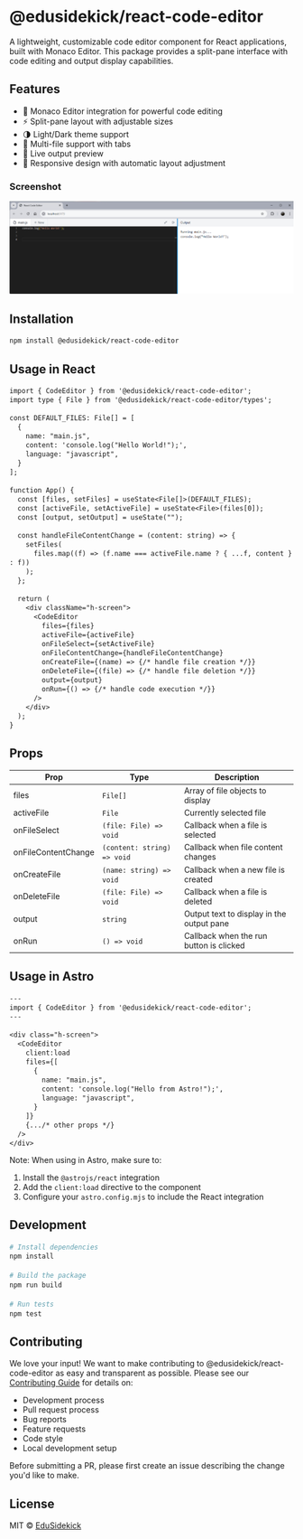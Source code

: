 # @edusidekick/react-code-editor

A lightweight, customizable code editor component for React applications, built with Monaco Editor. This package provides a split-pane interface with code editing and output display capabilities.

## Features

- 🎨 Monaco Editor integration for powerful code editing
- ⚡ Split-pane layout with adjustable sizes
- 🌗 Light/Dark theme support
- 📁 Multi-file support with tabs
- 🔄 Live output preview
- 📱 Responsive design with automatic layout adjustment


### Screenshot
![Code Editor Screenshot](./docs/screenshot.png)


## Installation

```bash
npm install @edusidekick/react-code-editor
```

## Usage in React

```tsx
import { CodeEditor } from '@edusidekick/react-code-editor';
import type { File } from '@edusidekick/react-code-editor/types';

const DEFAULT_FILES: File[] = [
  {
    name: "main.js",
    content: 'console.log("Hello World!");',
    language: "javascript",
  }
];

function App() {
  const [files, setFiles] = useState<File[]>(DEFAULT_FILES);
  const [activeFile, setActiveFile] = useState<File>(files[0]);
  const [output, setOutput] = useState("");

  const handleFileContentChange = (content: string) => {
    setFiles(
      files.map((f) => (f.name === activeFile.name ? { ...f, content } : f))
    );
  };

  return (
    <div className="h-screen">
      <CodeEditor
        files={files}
        activeFile={activeFile}
        onFileSelect={setActiveFile}
        onFileContentChange={handleFileContentChange}
        onCreateFile={(name) => {/* handle file creation */}}
        onDeleteFile={(file) => {/* handle file deletion */}}
        output={output}
        onRun={() => {/* handle code execution */}}
      />
    </div>
  );
}
```

## Props

| Prop | Type | Description |
|------|------|-------------|
| files | `File[]` | Array of file objects to display |
| activeFile | `File` | Currently selected file |
| onFileSelect | `(file: File) => void` | Callback when a file is selected |
| onFileContentChange | `(content: string) => void` | Callback when file content changes |
| onCreateFile | `(name: string) => void` | Callback when a new file is created |
| onDeleteFile | `(file: File) => void` | Callback when a file is deleted |
| output | `string` | Output text to display in the output pane |
| onRun | `() => void` | Callback when the run button is clicked |

## Usage in Astro

```astro
---
import { CodeEditor } from '@edusidekick/react-code-editor';
---

<div class="h-screen">
  <CodeEditor
    client:load
    files={[
      {
        name: "main.js",
        content: 'console.log("Hello from Astro!");',
        language: "javascript",
      }
    ]}
    {.../* other props */}
  />
</div>
```

Note: When using in Astro, make sure to:
1. Install the `@astrojs/react` integration
2. Add the `client:load` directive to the component
3. Configure your `astro.config.mjs` to include the React integration

## Development

```bash
# Install dependencies
npm install

# Build the package
npm run build

# Run tests
npm test
```

## Contributing

We love your input! We want to make contributing to @edusidekick/react-code-editor as easy and transparent as possible. Please see our [Contributing Guide](CONTRIBUTING.md) for details on:

- Development process
- Pull request process
- Bug reports
- Feature requests
- Code style
- Local development setup

Before submitting a PR, please first create an issue describing the change you'd like to make.

## License

MIT © [EduSidekick](LICENSE) 